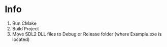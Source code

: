 # Info

1. Run CMake
2. Build Project
3. Move SDL2 DLL files to Debug or Release folder (where Example.exe is located) 

